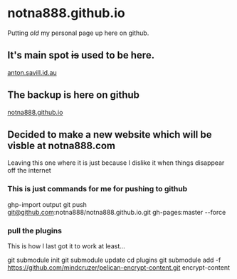 # notna888.github.io
Putting *old* my personal page up here on github.

## It's main spot ~~is~~ used to be here.
[anton.savill.id.au](https://anton.savill.id.au)

## The backup is here on github
[notna888.github.io](https://notna888.github.io)

## Decided to make a new website which will be visble at notna888.com
Leaving this one where it is just because I dislike it when things disappear off the internet

### This is just commands for me for pushing to github
ghp-import output
git push git@github.com:notna888/notna888.github.io.git gh-pages:master --force

### pull the plugins
This is how I last got it to work at least...

git submodule init
git submodule update
cd plugins
git submodule add -f https://github.com/mindcruzer/pelican-encrypt-content.git encrypt-content
